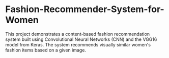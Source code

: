 # Fashion-Recommender-System-for-Women
This project demonstrates a content-based fashion recommendation system built using Convolutional Neural Networks (CNN) and the VGG16 model from Keras. The system recommends visually similar women's fashion items based on a given image.
